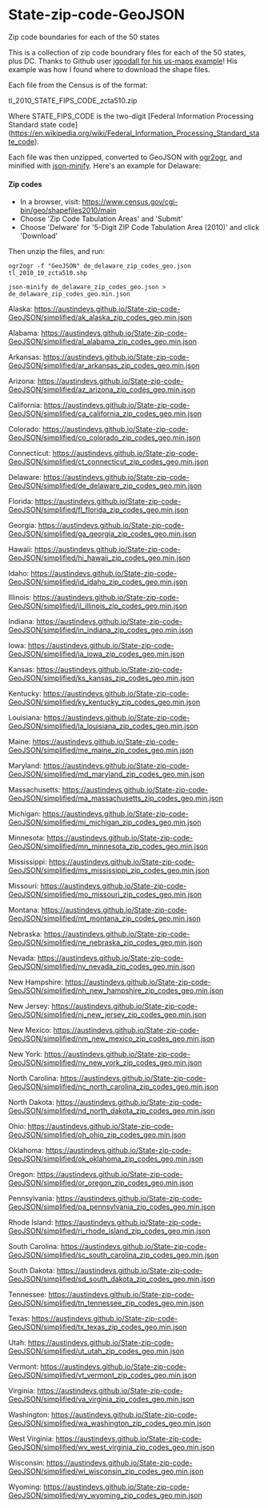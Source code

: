 # State-zip-code-GeoJSON

Zip code boundaries for each of the 50 states

This is a collection of zip code boundrary files for each of the 50 states, plus DC. Thanks to Github user
[jgoodall for his us-maps example](https://github.com/jgoodall/us-maps)! His example was how I found where to
download the shape files.

Each file from the Census is of the format:

tl_2010_STATE_FIPS_CODE_zcta510.zip

Where STATE_FIPS_CODE is the two-digit [Federal Information Processing Standard state code]
(https://en.wikipedia.org/wiki/Federal_Information_Processing_Standard_state_code).

Each file was then unzipped, converted to GeoJSON with [ogr2ogr](http://www.gdal.org/), and minified
with [json-minify](https://www.npmjs.com/package/json-minify). Here's an example for Delaware:

#### Zip codes
* In a browser, visit: https://www.census.gov/cgi-bin/geo/shapefiles2010/main
* Choose 'Zip Code Tabulation Areas' and 'Submit'
* Choose 'Delware' for '5-Digit ZIP Code Tabulation Area (2010)' and click 'Download'

Then unzip the files, and run:

```
ogr2ogr -f "GeoJSON" de_delaware_zip_codes_geo.json tl_2010_10_zcta510.shp

json-minify de_delaware_zip_codes_geo.json > de_delaware_zip_codes_geo.min.json

```

Alaska: https://austindevs.github.io/State-zip-code-GeoJSON/simplified/ak_alaska_zip_codes_geo.min.json

Alabama: https://austindevs.github.io/State-zip-code-GeoJSON/simplified/al_alabama_zip_codes_geo.min.json

Arkansas: https://austindevs.github.io/State-zip-code-GeoJSON/simplified/ar_arkansas_zip_codes_geo.min.json

Arizona: https://austindevs.github.io/State-zip-code-GeoJSON/simplified/az_arizona_zip_codes_geo.min.json

California: https://austindevs.github.io/State-zip-code-GeoJSON/simplified/ca_california_zip_codes_geo.min.json

Colorado: https://austindevs.github.io/State-zip-code-GeoJSON/simplified/co_colorado_zip_codes_geo.min.json

Connecticut: https://austindevs.github.io/State-zip-code-GeoJSON/simplified/ct_connecticut_zip_codes_geo.min.json

Delaware: https://austindevs.github.io/State-zip-code-GeoJSON/simplified/de_delaware_zip_codes_geo.min.json

Florida: https://austindevs.github.io/State-zip-code-GeoJSON/simplified/fl_florida_zip_codes_geo.min.json

Georgia: https://austindevs.github.io/State-zip-code-GeoJSON/simplified/ga_georgia_zip_codes_geo.min.json

Hawaii: https://austindevs.github.io/State-zip-code-GeoJSON/simplified/hi_hawaii_zip_codes_geo.min.json

Idaho: https://austindevs.github.io/State-zip-code-GeoJSON/simplified/id_idaho_zip_codes_geo.min.json

Illinois: https://austindevs.github.io/State-zip-code-GeoJSON/simplified/il_illinois_zip_codes_geo.min.json

Indiana: https://austindevs.github.io/State-zip-code-GeoJSON/simplified/in_indiana_zip_codes_geo.min.json

Iowa: https://austindevs.github.io/State-zip-code-GeoJSON/simplified/ia_iowa_zip_codes_geo.min.json

Kansas: https://austindevs.github.io/State-zip-code-GeoJSON/simplified/ks_kansas_zip_codes_geo.min.json

Kentucky: https://austindevs.github.io/State-zip-code-GeoJSON/simplified/ky_kentucky_zip_codes_geo.min.json

Louisiana: https://austindevs.github.io/State-zip-code-GeoJSON/simplified/la_louisiana_zip_codes_geo.min.json

Maine: https://austindevs.github.io/State-zip-code-GeoJSON/simplified/me_maine_zip_codes_geo.min.json

Maryland: https://austindevs.github.io/State-zip-code-GeoJSON/simplified/md_maryland_zip_codes_geo.min.json

Massachusetts: https://austindevs.github.io/State-zip-code-GeoJSON/simplified/ma_massachusetts_zip_codes_geo.min.json

Michigan: https://austindevs.github.io/State-zip-code-GeoJSON/simplified/mi_michigan_zip_codes_geo.min.json

Minnesota: https://austindevs.github.io/State-zip-code-GeoJSON/simplified/mn_minnesota_zip_codes_geo.min.json

Mississippi: https://austindevs.github.io/State-zip-code-GeoJSON/simplified/ms_mississippi_zip_codes_geo.min.json

Missouri: https://austindevs.github.io/State-zip-code-GeoJSON/simplified/mo_missouri_zip_codes_geo.min.json

Montana: https://austindevs.github.io/State-zip-code-GeoJSON/simplified/mt_montana_zip_codes_geo.min.json

Nebraska: https://austindevs.github.io/State-zip-code-GeoJSON/simplified/ne_nebraska_zip_codes_geo.min.json

Nevada: https://austindevs.github.io/State-zip-code-GeoJSON/simplified/nv_nevada_zip_codes_geo.min.json

New Hampshire: https://austindevs.github.io/State-zip-code-GeoJSON/simplified/nh_new_hampshire_zip_codes_geo.min.json

New Jersey: https://austindevs.github.io/State-zip-code-GeoJSON/simplified/nj_new_jersey_zip_codes_geo.min.json

New Mexico: https://austindevs.github.io/State-zip-code-GeoJSON/simplified/nm_new_mexico_zip_codes_geo.min.json

New York: https://austindevs.github.io/State-zip-code-GeoJSON/simplified/ny_new_york_zip_codes_geo.min.json

North Carolina: https://austindevs.github.io/State-zip-code-GeoJSON/simplified/nc_north_carolina_zip_codes_geo.min.json

North Dakota: https://austindevs.github.io/State-zip-code-GeoJSON/simplified/nd_north_dakota_zip_codes_geo.min.json

Ohio: https://austindevs.github.io/State-zip-code-GeoJSON/simplified/oh_ohio_zip_codes_geo.min.json

Oklahoma: https://austindevs.github.io/State-zip-code-GeoJSON/simplified/ok_oklahoma_zip_codes_geo.min.json

Oregon: https://austindevs.github.io/State-zip-code-GeoJSON/simplified/or_oregon_zip_codes_geo.min.json

Pennsylvania: https://austindevs.github.io/State-zip-code-GeoJSON/simplified/pa_pennsylvania_zip_codes_geo.min.json

Rhode Island: https://austindevs.github.io/State-zip-code-GeoJSON/simplified/ri_rhode_island_zip_codes_geo.min.json

South Carolina: https://austindevs.github.io/State-zip-code-GeoJSON/simplified/sc_south_carolina_zip_codes_geo.min.json

South Dakota: https://austindevs.github.io/State-zip-code-GeoJSON/simplified/sd_south_dakota_zip_codes_geo.min.json

Tennessee: https://austindevs.github.io/State-zip-code-GeoJSON/simplified/tn_tennessee_zip_codes_geo.min.json

Texas: https://austindevs.github.io/State-zip-code-GeoJSON/simplified/tx_texas_zip_codes_geo.min.json

Utah: https://austindevs.github.io/State-zip-code-GeoJSON/simplified/ut_utah_zip_codes_geo.min.json

Vermont: https://austindevs.github.io/State-zip-code-GeoJSON/simplified/vt_vermont_zip_codes_geo.min.json

Virginia: https://austindevs.github.io/State-zip-code-GeoJSON/simplified/va_virginia_zip_codes_geo.min.json

Washington: https://austindevs.github.io/State-zip-code-GeoJSON/simplified/wa_washington_zip_codes_geo.min.json

West Virginia: https://austindevs.github.io/State-zip-code-GeoJSON/simplified/wv_west_virginia_zip_codes_geo.min.json

Wisconsin: https://austindevs.github.io/State-zip-code-GeoJSON/simplified/wi_wisconsin_zip_codes_geo.min.json

Wyoming: https://austindevs.github.io/State-zip-code-GeoJSON/simplified/wy_wyoming_zip_codes_geo.min.json
